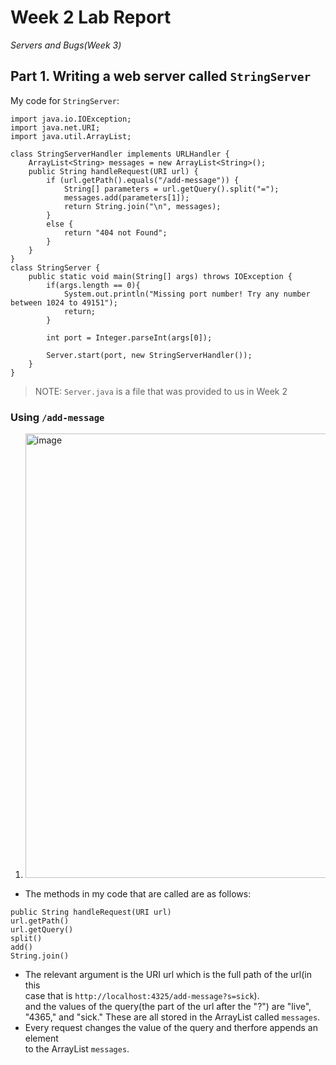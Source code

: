 # Week 2 Lab Report
*Servers and Bugs(Week 3)*
## Part 1. Writing a web server called `StringServer`
My code for `StringServer`:
```
import java.io.IOException;
import java.net.URI;
import java.util.ArrayList;

class StringServerHandler implements URLHandler {
    ArrayList<String> messages = new ArrayList<String>();
    public String handleRequest(URI url) {
        if (url.getPath().equals("/add-message")) {
            String[] parameters = url.getQuery().split("=");
            messages.add(parameters[1]);
            return String.join("\n", messages); 
        }
        else {
            return "404 not Found";
        }
    }
}
class StringServer {
    public static void main(String[] args) throws IOException {
        if(args.length == 0){
            System.out.println("Missing port number! Try any number between 1024 to 49151");
            return;
        }

        int port = Integer.parseInt(args[0]);

        Server.start(port, new StringServerHandler());
    }
}
```
> NOTE: `Server.java` is a file that was provided to us in Week 2
### Using `/add-message`
1. <img width="711" alt="image" src="https://user-images.githubusercontent.com/110417501/215378128-894f2c07-c8d4-4312-8aa2-fa6181f699b0.png">
- The methods in my code that are called are as follows:
```
public String handleRequest(URI url) 
url.getPath()
url.getQuery()
split()
add()
String.join()
```
- The relevant argument is the URI url which is the full path of the url\(in this\
case that is `http://localhost:4325/add-message?s=sick`).\
and the values of the query(the part of the url after the "?") are "live",\
"4365," and "sick." These are all stored in the ArrayList called `messages`.
- Every request changes the value of the query and therfore appends an element\
to the ArrayList `messages`. 

